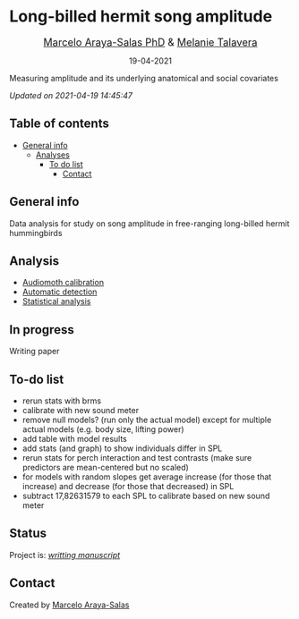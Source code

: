 Long-billed hermit song amplitude
================
<center>

<font size="4"><a href="http://marceloarayasalas.weebly.com/">Marcelo
Araya-Salas PhD</a> &
<a href="https://scholar.google.com/citations?user=0a8k9T8AAAAJ&hl=es&oi=ao">
Melanie Talavera</a></font>

</center>
<center>

19-04-2021

</center>

<!-- Description  -->

Measuring amplitude and its underlying anatomical and social covariates

*Updated on 2021-04-19 14:45:47*

<!-- README.md is generated from README.Rmd. Please edit that file -->

## Table of contents

  - [General info](#general-info)
      - [Analyses](#Analyses)
          - [To do list](#to-do-list)
              - [Contact](#contact)

## General info

Data analysis for study on song amplitude in free-ranging long-billed
hermit hummingbirds

## Analysis

  - [Audiomoth
    calibration](https://rpubs.com/marcelo-araya-salas/755524)
  - [Automatic detection](https://rpubs.com/marcelo-araya-salas/755667)
  - [Statistical analysis](https://rpubs.com/marcelo-araya-salas/757288)

## In progress

Writing paper

## To-do list

- rerun stats with brms
- calibrate with new sound meter
- remove null models? (run only the actual model) except for multiple actual models (e.g. body size, lifting power)
- add table with model results
- add stats (and graph) to show individuals differ in SPL
- rerun stats for perch interaction and test contrasts (make sure predictors are mean-centered but no scaled)
- for models with random slopes get average increase (for those that increase) and decrease (for those that decreased) in SPL
- subtract  17,82631579 to each SPL to calibrate based on new sound meter

## Status

Project is: [*writting manuscript*](https://docs.google.com/document/d/13v3NdJ1ZCmMTUc6kX1Jh3byvcNMXObq-/edit)

## Contact

Created by [Marcelo Araya-Salas](https://marceloarayasalas.weebly.com/)


